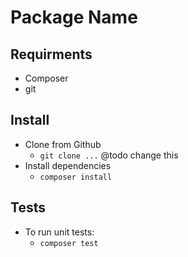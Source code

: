 # Package Name


## Requirments
* Composer
* git

## Install
* Clone from Github
    * `git clone ...` @todo change this
* Install dependencies
    * `composer install`

## Tests

* To run unit tests:
    * `composer test`
